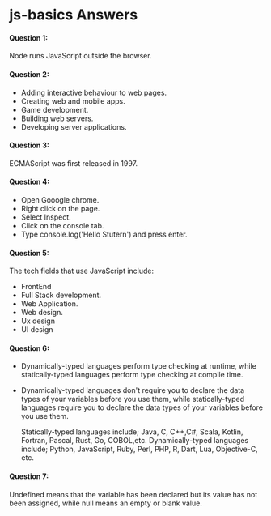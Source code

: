 # js-basics Answers
#### Question 1:

Node runs JavaScript outside the browser.

#### Question 2:
* Adding interactive behaviour to web pages.
* Creating web and mobile apps.
* Game development.
* Building web servers.
* Developing server applications.

#### Question 3:

ECMAScript was first released in 1997.

#### Question 4:
* Open Gooogle chrome.
* Right click on the page.
* Select Inspect.
* Click on the console tab.
* Type console.log('Hello Stutern') and press enter.

#### Question 5:
The tech fields that use JavaScript include:
  * FrontEnd
  * Full Stack development.
  * Web Application.
  * Web design.
  * Ux  design
  * UI design 
  
  #### Question 6:
* Dynamically-typed languages perform type checking at runtime, while statically-typed languages
  perform type checking at compile time.
* Dynamically-typed languages don't require you to declare the data types of your variables before you use them, 
  while statically-typed languages require you to declare the data types of your variables before you use them.
     
  Statically-typed languages include; Java, C, C++,C#, Scala, Kotlin, Fortran, Pascal, Rust, Go, COBOL,etc.
  Dynamically-typed languages include; Python, JavaScript, Ruby, Perl, PHP, R, Dart, Lua, Objective-C, etc.
     
#### Question 7:
Undefined means that the variable has been declared but its value has not been assigned, while null means an empty or blank value.
